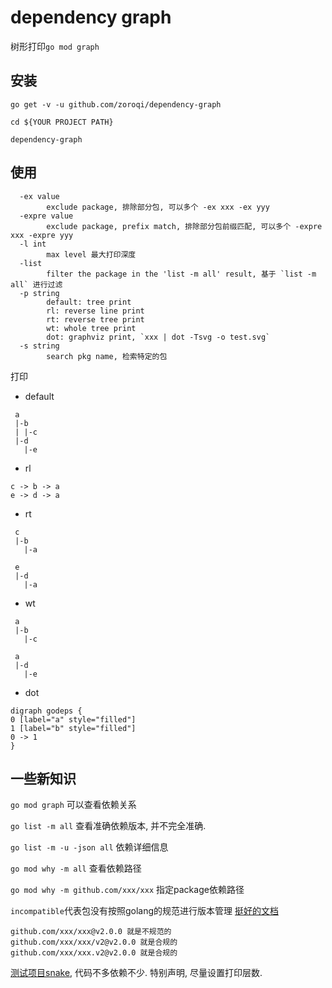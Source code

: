 # dependency graph

树形打印`go mod graph`


## 安装

```
go get -v -u github.com/zoroqi/dependency-graph

cd ${YOUR PROJECT PATH}

dependency-graph
```

## 使用

```
  -ex value
    	exclude package, 排除部分包, 可以多个 -ex xxx -ex yyy
  -expre value
    	exclude package, prefix match, 排除部分包前缀匹配, 可以多个 -expre xxx -expre yyy
  -l int
    	max level 最大打印深度
  -list
    	filter the package in the 'list -m all' result, 基于 `list -m all` 进行过滤
  -p string
    	default: tree print
    	rl: reverse line print
    	rt: reverse tree print
    	wt: whole tree print
    	dot: graphviz print, `xxx | dot -Tsvg -o test.svg` 
  -s string
    	search pkg name, 检索特定的包
```

打印
* default
```
 a
 |-b
 | |-c
 |-d
   |-e
```
* rl
```
c -> b -> a
e -> d -> a
```
* rt
```
 c
 |-b
   |-a

 e
 |-d
   |-a
```
* wt
```
 a
 |-b
   |-c

 a
 |-d
   |-e
```
* dot
```
digraph godeps {
0 [label="a" style="filled"]
1 [label="b" style="filled"]
0 -> 1
}
```

## 一些新知识

`go mod graph` 可以查看依赖关系

`go list -m all` 查看准确依赖版本, 并不完全准确.

`go list -m -u -json all` 依赖详细信息

`go mod why -m all` 查看依赖路径

`go mod why -m github.com/xxx/xxx` 指定package依赖路径

`incompatible`代表包没有按照golang的规范进行版本管理 [挺好的文档](https://github.com/RainbowMango/GoExpertProgramming)
 
```
github.com/xxx/xxx@v2.0.0 就是不规范的 
github.com/xxx/xxx/v2@v2.0.0 就是合规的
github.com/xxx/xxx.v2@v2.0.0 就是合规的
```

[测试项目snake](https://github.com/1024casts/snake), 代码不多依赖不少. 特别声明, 尽量设置打印层数.

